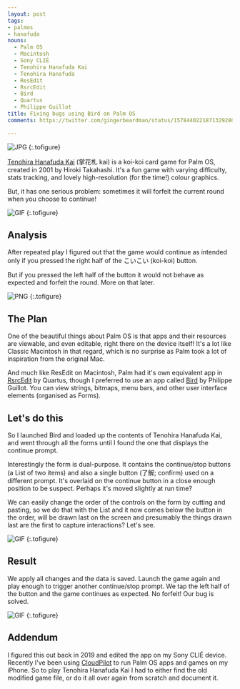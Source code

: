 ```yaml
---
layout: post
tags:
- palmos
- hanafuda
nouns:
  - Palm OS
  - Macintosh
  - Sony CLIÉ
  - Tenohira Hanafuda Kai
  - Tenohira Hanafuda
  - ResEdit
  - RsrcEdit
  - Bird
  - Quartus
  - Philippe Guillot
title: Fixing bugs using Bird on Palm OS
comments: https://twitter.com/gingerbeardman/status/1578440221871329280

---
```


![JPG](/images/posts/hana-pixels.jpg "Tenohira Hanafuda for Palm OS, running on a Sony CLIÉ PEG-SJ22")
{:.tofigure}


[Tenohira Hanafuda Kai](https://fudawiki.org/en/hanafuda/video-games/palm/tenohira-hanafuda-kai) (掌花札 kai) is a koi-koi card game for Palm OS, created in 2001 by Hiroki Takahashi. It's a fun game with varying difficulty, stats tracking, and lovely high-resolution (for the time!) colour graphics.

But, it has one serious problem: sometimes it will forfeit the current round when you choose to continue!

![GIF](/images/posts/hana-buggy.gif#pixel "https://youtube.com/shorts/0fZefFpGd5Y")
{:.tofigure}

## Analysis

After repeated play I figured out that the game would continue as intended only if you pressed the right half of the こいこい (koi-koi) button.

But if you pressed the left half of the button it would not behave as expected and forfeit the round. More on that later. 

![PNG](/images/posts/hana-problem.png#pixel "The problem happens when we press the left side of the こいこい button")
{:.tofigure}

## The Plan

One of the beautiful things about Palm OS is that apps and their resources are viewable, and even editable, right there on the device itself! It's a lot like Classic Macintosh in that regard, which is no surprise as Palm took a lot of inspiration from the original Mac.

And much like ResEdit on Macintosh, Palm had it's own equivalent app in [RsrcEdit](https://palmdb.net/app/rsrcedit) by Quartus, though I preferred to use an app called [Bird](https://palmdb.net/app/bird) by Philippe Guillot. You can view strings, bitmaps, menu bars, and other user interface elements (organised as Forms).

## Let's do this

So I launched Bird and loaded up the contents of Tenohira Hanafuda Kai, and went through all the forms until I found the one that displays the continue prompt.

Interestingly the form is dual-purpose. It contains the continue/stop buttons (a List of two items) and also a single button (了解; confirm) used on a different prompt. It's overlaid on the continue button in a close enough position to be suspect. Perhaps it's moved slightly at run time?

We can easily change the order of the controls on the form by cutting and pasting, so we do that with the List and it now comes below the button in the order, will be drawn last on the screen and presumably the things drawn last are the first to capture interactions? Let's see.

![GIF](/images/posts/hana-bird.gif#pixel "https://youtube.com/shorts/yRLfHoHkjTY")
{:.tofigure}

## Result

We apply all changes and the data is saved. Launch the game again and play enough to trigger another continue/stop prompt. We tap the left half of the button and the game continues as expected. No forfeit! Our bug is solved.

![GIF](/images/posts/hana-fixed.gif#pixel "https://youtube.com/shorts/3faHHcuSQv4")
{:.tofigure}

## Addendum

I figured this out back in 2019 and edited the app on my Sony CLIÉ device. Recently I've been using [CloudPilot](https://cloudpilot-emu.github.io) to run Palm OS apps and games on my iPhone. So to play Tenohira Hanafuda Kai I had to either find the old modified game file, or do it all over again from scratch and document it.